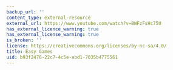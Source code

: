 ```yaml
---
backup_url: ''
content_type: external-resource
external_url: https://www.youtube.com/watch?v=BWFzFsHc75U
has_external_licence_warning: true
has_external_license_warning: true
is_broken: ''
license: https://creativecommons.org/licenses/by-nc-sa/4.0/
title: Easy Games
uid: b93f2476-22c7-4c5e-abd1-7035b4775561
---
```

